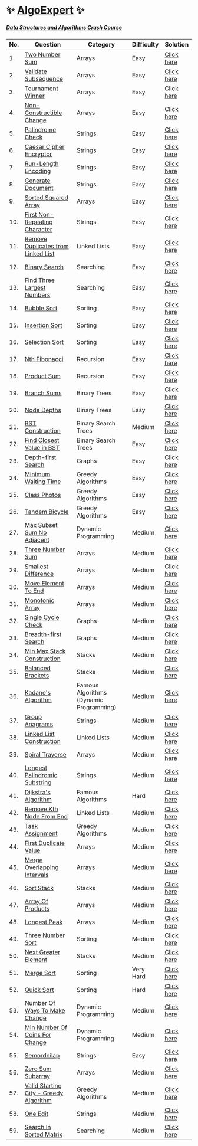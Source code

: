 # :sparkles: [AlgoExpert](https://www.algoexpert.io/product) :sparkles:

##### [Data Structures and Algorithms Crash Course](https://github.com/Harishankar-GitHub/AlgoExpert/tree/main/Data%20Structures%20and%20Algorithms%20Crash%20Course)

| No. | Question | Category | Difficulty | Solution
|--|--|--|--|--|
| 1. | [Two Number Sum](https://www.algoexpert.io/questions/Two%20Number%20Sum) | Arrays | Easy | [Click here](https://github.com/Harishankar-GitHub/AlgoExpert/blob/main/Two%20Number%20Sum/src/Program.java) |
| 2. | [Validate Subsequence](https://www.algoexpert.io/questions/Validate%20Subsequence) | Arrays | Easy | [Click here](https://github.com/Harishankar-GitHub/AlgoExpert/blob/main/Validate%20Subsequence/src/Program.java) |
| 3. | [Tournament Winner](https://www.algoexpert.io/questions/Tournament%20Winner) | Arrays | Easy | [Click here](https://github.com/Harishankar-GitHub/AlgoExpert/blob/main/Tournament%20Winner/src/Program.java) |
| 4. | [Non-Constructible Change](https://www.algoexpert.io/questions/Non-Constructible%20Change) | Arrays | Easy | [Click here](https://github.com/Harishankar-GitHub/AlgoExpert/blob/main/Non-Constructible%20Change/src/Program.java) |
| 5. | [Palindrome Check](https://www.algoexpert.io/questions/Palindrome%20Check) | Strings | Easy | [Click here](https://github.com/Harishankar-GitHub/AlgoExpert/blob/main/Palindrome%20Check/src/Program.java) |
| 6. | [Caesar Cipher Encryptor](https://www.algoexpert.io/questions/Caesar%20Cipher%20Encryptor) | Strings | Easy | [Click here](https://github.com/Harishankar-GitHub/AlgoExpert/blob/main/Caesar%20Cipher%20Encryptor/src/Program.java) |
| 7. | [Run-Length Encoding](https://www.algoexpert.io/questions/Run-Length%20Encoding) | Strings | Easy | [Click here](https://github.com/Harishankar-GitHub/AlgoExpert/blob/main/Run-Length%20Encoding/src/Program.java) |
| 8. | [Generate Document](https://www.algoexpert.io/questions/Generate%20Document) | Strings | Easy | [Click here](https://github.com/Harishankar-GitHub/AlgoExpert/blob/main/Generate%20Document/src/Program.java) |
| 9. | [Sorted Squared Array](https://www.algoexpert.io/questions/Sorted%20Squared%20Array) | Arrays | Easy | [Click here](https://github.com/Harishankar-GitHub/AlgoExpert/blob/main/Sorted%20Squared%20Array/src/Program.java) |
| 10. | [First Non-Repeating Character](https://www.algoexpert.io/questions/First%20Non-Repeating%20Character) | Strings | Easy | [Click here](https://github.com/Harishankar-GitHub/AlgoExpert/blob/main/First%20Non-Repeating%20Character/src/Program.java) |
| 11. | [Remove Duplicates from Linked List](https://www.algoexpert.io/questions/Remove%20Duplicates%20From%20Linked%20List) | Linked Lists | Easy | [Click here](https://github.com/Harishankar-GitHub/AlgoExpert/blob/main/Remove%20Duplicates%20from%20Linked%20List/src/Program.java) |
| 12. | [Binary Search](https://www.algoexpert.io/questions/Binary%20Search) | Searching | Easy | [Click here](https://github.com/Harishankar-GitHub/AlgoExpert/blob/main/Binary%20Search/src/Program.java) |
| 13. | [Find Three Largest Numbers](https://www.algoexpert.io/questions/Find%20Three%20Largest%20Numbers) | Searching | Easy | [Click here](https://github.com/Harishankar-GitHub/AlgoExpert/blob/main/Find%20Three%20Largest%20Numbers/src/Program.java) |
| 14. | [Bubble Sort](https://www.algoexpert.io/questions/Bubble%20Sort) | Sorting | Easy | [Click here](https://github.com/Harishankar-GitHub/AlgoExpert/blob/main/Bubble%20Sort/src/Program.java) |
| 15. | [Insertion Sort](https://www.algoexpert.io/questions/Insertion%20Sort) | Sorting | Easy | [Click here](https://github.com/Harishankar-GitHub/AlgoExpert/blob/main/Insertion%20Sort/src/Program.java) |
| 16. | [Selection Sort](https://www.algoexpert.io/questions/Selection%20Sort) | Sorting | Easy | [Click here](https://github.com/Harishankar-GitHub/AlgoExpert/blob/main/Selection%20Sort/src/Program.java) |
| 17. | [Nth Fibonacci](https://www.algoexpert.io/questions/Nth%20Fibonacci) | Recursion | Easy | [Click here](https://github.com/Harishankar-GitHub/AlgoExpert/blob/main/Nth%20Fibonacci/src/Program.java) |
| 18. | [Product Sum](https://www.algoexpert.io/questions/Product%20Sum) | Recursion | Easy | [Click here](https://github.com/Harishankar-GitHub/AlgoExpert/blob/main/Product%20Sum/src/Program.java) |
| 19. | [Branch Sums](https://www.algoexpert.io/questions/Branch%20Sums) | Binary Trees | Easy | [Click here](https://github.com/Harishankar-GitHub/AlgoExpert/blob/main/Branch%20Sums/src/Program.java) |
| 20. | [Node Depths](https://www.algoexpert.io/questions/Node%20Depths) | Binary Trees | Easy | [Click here](https://github.com/Harishankar-GitHub/AlgoExpert/blob/main/Node%20Depths/src/Program.java) |
| 21. | [BST Construction](https://www.algoexpert.io/questions/BST%20Construction) | Binary Search Trees | Medium | [Click here](https://github.com/Harishankar-GitHub/AlgoExpert/tree/main/BST%20Construction/src) |
| 22. | [Find Closest Value in BST](https://www.algoexpert.io/questions/Find%20Closest%20Value%20In%20BST) | Binary Search Trees | Easy | [Click here](https://github.com/Harishankar-GitHub/AlgoExpert/blob/main/Find%20Closest%20Value%20in%20BST/src/Program.java) |
| 23. | [Depth-first Search](https://www.algoexpert.io/questions/Depth-first%20Search) | Graphs | Easy | [Click here](https://github.com/Harishankar-GitHub/AlgoExpert/tree/main/Depth-first%20Search/src) |
| 24. | [Minimum Waiting Time](https://www.algoexpert.io/questions/Minimum%20Waiting%20Time) | Greedy Algorithms | Easy | [Click here](https://github.com/Harishankar-GitHub/AlgoExpert/blob/main/Minimum%20Waiting%20Time%20-%20Greedy%20Algorithm/src/Program.java) |
| 25. | [Class Photos](https://www.algoexpert.io/questions/Class%20Photos) | Greedy Algorithms | Easy | [Click here](https://github.com/Harishankar-GitHub/AlgoExpert/blob/main/Class%20Photos%20-%20Greedy%20Algorithm/src/Program.java) |
| 26. | [Tandem Bicycle](https://www.algoexpert.io/questions/Tandem%20Bicycle) | Greedy Algorithms | Easy | [Click here](https://github.com/Harishankar-GitHub/AlgoExpert/blob/main/Tandem%20Bicycle%20-%20Greedy%20Algorithm/src/Program.java) |
| 27. | [Max Subset Sum No Adjacent](https://www.algoexpert.io/questions/Max%20Subset%20Sum%20No%20Adjacent) | Dynamic Programming | Medium | [Click here](https://github.com/Harishankar-GitHub/AlgoExpert/blob/main/Max%20Subset%20Sum%20No%20Adjacent/src/Program.java) |
| 28. | [Three Number Sum](https://www.algoexpert.io/questions/Max%20Subset%20Sum%20No%20Adjacent) | Arrays | Medium | [Click here](https://github.com/Harishankar-GitHub/AlgoExpert/blob/main/Three%20Number%20Sum/src/Program.java) |
| 29. | [Smallest Difference](https://www.algoexpert.io/questions/Smallest%20Difference) | Arrays | Medium | [Click here](https://github.com/Harishankar-GitHub/AlgoExpert/blob/main/Smallest%20Difference/src/Program.java) |
| 30. | [Move Element To End](https://www.algoexpert.io/questions/Move%20Element%20To%20End) | Arrays | Medium | [Click here](https://github.com/Harishankar-GitHub/AlgoExpert/blob/main/Move%20Element%20To%20End/src/Program.java) |
| 31. | [Monotonic Array](https://www.algoexpert.io/questions/Monotonic%20Array) | Arrays | Medium | [Click here](https://github.com/Harishankar-GitHub/AlgoExpert/blob/main/Monotonic%20Array/src/Program.java) |
| 32. | [Single Cycle Check](https://www.algoexpert.io/questions/Single%20Cycle%20Check) | Graphs | Medium | [Click here](https://github.com/Harishankar-GitHub/AlgoExpert/blob/main/Single%20Cycle%20Check/src/Program.java) |
| 33. | [Breadth-first Search](https://www.algoexpert.io/questions/Breadth-first%20Search) | Graphs | Medium | [Click here](https://github.com/Harishankar-GitHub/AlgoExpert/blob/main/Breadth-first%20Search/src/Program.java) |
| 34. | [Min Max Stack Construction](https://www.algoexpert.io/questions/min-max-stack-construction) | Stacks | Medium | [Click here](https://github.com/Harishankar-GitHub/AlgoExpert/tree/main/Min%20Max%20Stack%20Construction/src) |
| 35. | [Balanced Brackets](https://www.algoexpert.io/questions/balanced-brackets) | Stacks | Medium | [Click here](https://github.com/Harishankar-GitHub/AlgoExpert/blob/main/Balanced%20Brackets/src/Program.java) |
| 36. | [Kadane's Algorithm](https://www.algoexpert.io/questions/kadane's-algorithm) | Famous Algorithms (Dynamic Programming) | Medium | [Click here](https://github.com/Harishankar-GitHub/AlgoExpert/blob/main/Kadane's%20Algorithm/src/Program.java) |
| 37. | [Group Anagrams](https://www.algoexpert.io/questions/group-anagrams) | Strings | Medium | [Click here](https://github.com/Harishankar-GitHub/AlgoExpert/blob/main/Group%20Anagrams/src/Program.java) |
| 38. | [Linked List Construction](https://www.algoexpert.io/questions/linked-list-construction) | Linked Lists | Medium | [Click here](https://github.com/Harishankar-GitHub/AlgoExpert/blob/main/Linked%20List%20Construction/src/Program.java) |
| 39. | [Spiral Traverse](https://www.algoexpert.io/questions/spiral-traverse) | Arrays | Medium | [Click here](https://github.com/Harishankar-GitHub/AlgoExpert/blob/main/Spiral%20Traverse/src/Program.java) |
| 40. | [Longest Palindromic Substring](https://www.algoexpert.io/questions/longest-palindromic-substring) | Strings | Medium | [Click here](https://github.com/Harishankar-GitHub/AlgoExpert/blob/main/Longest%20Palindromic%20Substring/src/Program.java) |
| 41. | [Dijkstra's Algorithm](https://www.algoexpert.io/questions/dijkstra's-algorithm) | Famous Algorithms | Hard | [Click here](https://github.com/Harishankar-GitHub/AlgoExpert/blob/main/Dijkstra's%20Algorithm/src/Program.java) |
| 42. | [Remove Kth Node From End](https://www.algoexpert.io/questions/remove-kth-node-from-end) | Linked Lists | Medium | [Click here](https://github.com/Harishankar-GitHub/AlgoExpert/blob/main/Remove%20Kth%20Node%20From%20End/src/Program.java) |
| 43. | [Task Assignment](https://www.algoexpert.io/questions/task-assignment) | Greedy Algorithms | Medium | [Click here](https://github.com/Harishankar-GitHub/AlgoExpert/blob/main/Task%20Assignment/src/Program.java) |
| 44. | [First Duplicate Value](https://www.algoexpert.io/questions/first-duplicate-value) | Arrays | Medium | [Click here](https://github.com/Harishankar-GitHub/AlgoExpert/blob/main/First%20Duplicate%20Value/src/Program.java) |
| 45. | [Merge Overlapping Intervals](https://www.algoexpert.io/questions/merge-overlapping-intervals) | Arrays | Medium | [Click here](https://github.com/Harishankar-GitHub/AlgoExpert/blob/main/Merge%20Overlapping%20Intervals/src/Program.java) |
| 46. | [Sort Stack](https://www.algoexpert.io/questions/sort-stack) | Stacks | Medium | [Click here](https://github.com/Harishankar-GitHub/AlgoExpert/blob/main/Sort%20Stack/src/Program.java) |
| 47. | [Array Of Products](https://www.algoexpert.io/questions/array-of-products) | Arrays | Medium | [Click here](https://github.com/Harishankar-GitHub/AlgoExpert/blob/main/Array%20Of%20Products/src/Program.java) |
| 48. | [Longest Peak](https://www.algoexpert.io/questions/longest-peak) | Arrays | Medium | [Click here](https://github.com/Harishankar-GitHub/AlgoExpert/blob/main/Longest%20Peak/src/Program.java) |
| 49. | [Three Number Sort](https://www.algoexpert.io/questions/three-number-sort) | Sorting | Medium | [Click here](https://github.com/Harishankar-GitHub/AlgoExpert/blob/main/Three%20Number%20Sort/src/Program.java) |
| 50. | [Next Greater Element](https://www.algoexpert.io/questions/next-greater-element) | Stacks | Medium | [Click here](https://github.com/Harishankar-GitHub/AlgoExpert/blob/main/Next%20Greater%20Element/src/Program.java) |
| 51. | [Merge Sort]() | Sorting | Very Hard | [Click here](https://github.com/Harishankar-GitHub/AlgoExpert/tree/main/Merge%20Sort/src) |
| 52. | [Quick Sort]() | Sorting | Hard | [Click here](https://github.com/Harishankar-GitHub/AlgoExpert/blob/main/Quick%20Sort/src/Program.java) |
| 53. | [Number Of Ways To Make Change](https://www.algoexpert.io/questions/number-of-ways-to-make-change) | Dynamic Programming | Medium | [Click here](https://github.com/Harishankar-GitHub/AlgoExpert/blob/main/Number%20Of%20Ways%20To%20Make%20Change/src/Solution.java) |
| 54. | [Min Number Of Coins For Change](https://www.algoexpert.io/questions/min-number-of-coins-for-change) | Dynamic Programming | Medium | [Click here](https://github.com/Harishankar-GitHub/AlgoExpert/blob/main/Min%20Number%20Of%20Coins%20For%20Change/src/Solution.java) |
| 55. | [Semordnilap](https://www.algoexpert.io/questions/semordnilap) | Strings | Easy | [Click here](https://github.com/Harishankar-GitHub/AlgoExpert/blob/main/Semordnilap/src/Solution.java) |
| 56. | [Zero Sum Subarray](https://www.algoexpert.io/questions/zero-sum-subarray) | Arrays | Medium | [Click here](https://github.com/Harishankar-GitHub/AlgoExpert/blob/main/Zero%20Sum%20Subarray/src/Solution.java) |
| 57. | [Valid Starting City - Greedy Algorithm](https://www.algoexpert.io/questions/valid-starting-city) | Greedy Algorithms | Medium | [Click here](https://github.com/Harishankar-GitHub/AlgoExpert/blob/main/Valid%20Starting%20City%20-%20Greedy%20Algorithm/src/Solution.java) |
| 58. | [One Edit](https://www.algoexpert.io/questions/one-edit) | Strings | Medium | [Click here](https://github.com/Harishankar-GitHub/AlgoExpert/blob/main/One%20Edit/src/Solution.java) |
| 59. | [Search In Sorted Matrix](https://www.algoexpert.io/questions/search-in-sorted-matrix) | Searching | Medium | [Click here]() |
